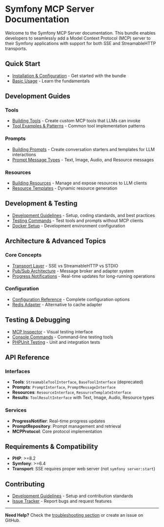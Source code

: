 # Symfony MCP Server Documentation

Welcome to the Symfony MCP Server documentation. This bundle enables developers to seamlessly add a Model Context Protocol (MCP) server to their Symfony applications with support for both SSE and StreamableHTTP transports.

## Quick Start

- [Installation & Configuration](../README.md#installation) - Get started with the bundle
- [Basic Usage](../README.md#basic-usage) - Learn the fundamentals

## Development Guides

### Tools
- [Building Tools](building_tools.md) - Create custom MCP tools that LLMs can invoke
- [Tool Examples & Patterns](building_tools.md#examples) - Common tool implementation patterns

### Prompts  
- [Building Prompts](building_prompts.md) - Create conversation starters and templates for LLM interactions
- [Prompt Message Types](building_prompts.md#message-types) - Text, Image, Audio, and Resource messages

### Resources
- [Building Resources](building_resources.md) - Manage and expose resources to LLM clients
- [Resource Templates](building_resources.md#templates) - Dynamic resource generation

## Development & Testing

- [Development Guidelines](development_guidelines.md) - Setup, coding standards, and best practices
- [Testing Commands](../README.md#testing-mcp-tools) - Test tools and prompts without MCP clients
- [Docker Setup](development_guidelines.md#docker-setup) - Development environment configuration

## Architecture & Advanced Topics

### Core Concepts
- [Transport Layer](../README.md#why-not-stdio) - SSE vs StreamableHTTP vs STDIO
- [Pub/Sub Architecture](../README.md#pubsub-architecture-with-adapters) - Message broker and adapter system
- [Progress Notifications](building_tools.md#progress-notifications) - Real-time updates for long-running operations

### Configuration
- [Configuration Reference](../src/Resources/config/packages/klp_mcp_server.yaml) - Complete configuration options
- [Redis Adapter](../README.md#redis-adapter-configuration-optional) - Alternative to cache adapter

## Testing & Debugging

- [MCP Inspector](../README.md#visualizing-with-inspector) - Visual testing interface
- [Console Commands](../README.md#testing-mcp-tools) - Command-line testing tools
- [PHPUnit Testing](development_guidelines.md#testing) - Unit and integration tests

## API Reference

### Interfaces
- **Tools**: `StreamableToolInterface`, `BaseToolInterface` (deprecated)
- **Prompts**: `PromptInterface`, `PromptMessageInterface`
- **Resources**: `ResourceInterface`, `ResourceTemplateInterface`
- **Results**: `ToolResultInterface` with Text, Image, Audio, Resource types

### Services
- **ProgressNotifier**: Real-time progress updates
- **PromptRepository**: Prompt management and retrieval
- **MCPProtocol**: Core protocol implementation

## Requirements & Compatibility

- **PHP**: >=8.2
- **Symfony**: >=6.4
- **Transport**: SSE requires proper web server (not `symfony server:start`)

## Contributing

- [Development Guidelines](development_guidelines.md) - Setup and contribution standards
- [Issue Tracker](https://github.com/klapaudius/symfony-mcp-server/issues) - Report bugs and request features

---

**Need Help?** Check the [troubleshooting section](development_guidelines.md#troubleshooting) or create an issue on GitHub.
